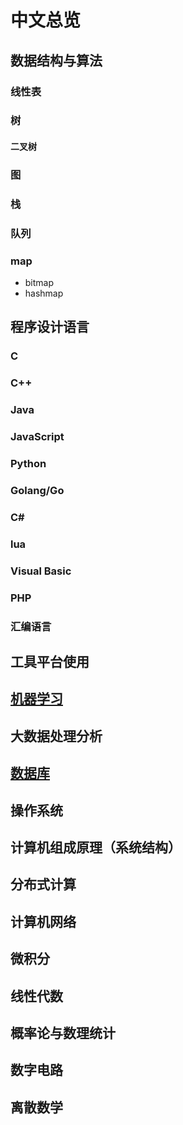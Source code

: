 # 中文总览

## 数据结构与算法

### 线性表

### 树

#### 二叉树

### 图

### 栈

### 队列

### map

- bitmap
- hashmap

## 程序设计语言

### C

### C++

### Java

### JavaScript

### Python

### Golang/Go

### C#

### lua

### Visual Basic

 ### PHP

### 汇编语言

## 工具平台使用

## [机器学习](./机器学习/ML.md)

## 大数据处理分析

## [数据库](./数据库/DB.md)

## 操作系统

## 计算机组成原理（系统结构）

## 分布式计算

## 计算机网络

## 微积分

## 线性代数

## 概率论与数理统计

## 数字电路

## 离散数学


